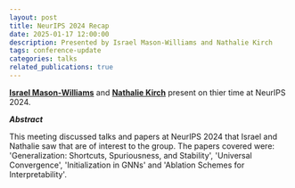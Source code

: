 ```yaml
---
layout: post
title: NeurIPS 2024 Recap
date: 2025-01-17 12:00:00
description: Presented by Israel Mason-Williams and Nathalie Kirch
tags: conference-update
categories: talks
related_publications: true
---
```


**[Israel Mason-Williams](https://www.linkedin.com/in/israelfmw/)** and **[Nathalie Kirch](https://www.linkedin.com/in/nathaliekirch/)** present on thier time at NeurIPS 2024.

**_Abstract_**

This meeting discussed talks and papers at NeurIPS 2024 that Israel and Nathalie saw that are of interest to the group. The papers covered were: 'Generalization: Shortcuts, Spuriousness, and Stability', 'Universal Convergence', 'Initialization in GNNs' and 'Ablation Schemes for Interpretability'.
